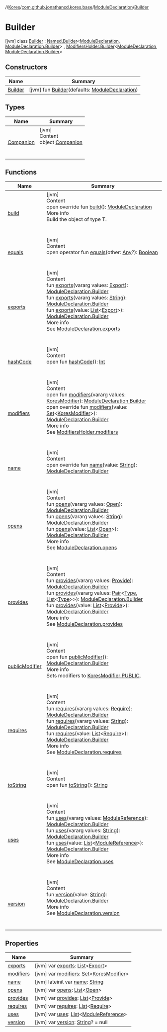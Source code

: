 //[Kores](../../../index.md)/[com.github.jonathanxd.kores.base](../../index.md)/[ModuleDeclaration](../index.md)/[Builder](index.md)



# Builder  
 [jvm] class [Builder](index.md) : [Named.Builder](../../-named/-builder/index.md)<[ModuleDeclaration](../index.md), [ModuleDeclaration.Builder](index.md)> , [ModifiersHolder.Builder](../../-modifiers-holder/-builder/index.md)<[ModuleDeclaration](../index.md), [ModuleDeclaration.Builder](index.md)>    


## Constructors  
  
|  Name|  Summary| 
|---|---|
| <a name="com.github.jonathanxd.kores.base/ModuleDeclaration.Builder/Builder/#com.github.jonathanxd.kores.base.ModuleDeclaration/PointingToDeclaration/"></a>[Builder](-builder.md)| <a name="com.github.jonathanxd.kores.base/ModuleDeclaration.Builder/Builder/#com.github.jonathanxd.kores.base.ModuleDeclaration/PointingToDeclaration/"></a> [jvm] fun [Builder](-builder.md)(defaults: [ModuleDeclaration](../index.md))   <br>


## Types  
  
|  Name|  Summary| 
|---|---|
| <a name="com.github.jonathanxd.kores.base/ModuleDeclaration.Builder.Companion///PointingToDeclaration/"></a>[Companion](-companion/index.md)| <a name="com.github.jonathanxd.kores.base/ModuleDeclaration.Builder.Companion///PointingToDeclaration/"></a>[jvm]  <br>Content  <br>object [Companion](-companion/index.md)  <br><br><br>


## Functions  
  
|  Name|  Summary| 
|---|---|
| <a name="com.github.jonathanxd.kores.base/ModuleDeclaration.Builder/build/#/PointingToDeclaration/"></a>[build](build.md)| <a name="com.github.jonathanxd.kores.base/ModuleDeclaration.Builder/build/#/PointingToDeclaration/"></a>[jvm]  <br>Content  <br>open override fun [build](build.md)(): [ModuleDeclaration](../index.md)  <br>More info  <br>Build the object of type T.  <br><br><br>
| <a name="kotlin/Any/equals/#kotlin.Any?/PointingToDeclaration/"></a>[equals](../../../com.github.jonathanxd.kores.util/-simple-resolver/index.md#%5Bkotlin%2FAny%2Fequals%2F%23kotlin.Any%3F%2FPointingToDeclaration%2F%5D%2FFunctions%2F-427383591)| <a name="kotlin/Any/equals/#kotlin.Any?/PointingToDeclaration/"></a>[jvm]  <br>Content  <br>open operator fun [equals](../../../com.github.jonathanxd.kores.util/-simple-resolver/index.md#%5Bkotlin%2FAny%2Fequals%2F%23kotlin.Any%3F%2FPointingToDeclaration%2F%5D%2FFunctions%2F-427383591)(other: [Any](https://kotlinlang.org/api/latest/jvm/stdlib/kotlin/-any/index.html)?): [Boolean](https://kotlinlang.org/api/latest/jvm/stdlib/kotlin/-boolean/index.html)  <br><br><br>
| <a name="com.github.jonathanxd.kores.base/ModuleDeclaration.Builder/exports/#kotlin.Array[com.github.jonathanxd.kores.base.Export]/PointingToDeclaration/"></a>[exports](exports.md)| <a name="com.github.jonathanxd.kores.base/ModuleDeclaration.Builder/exports/#kotlin.Array[com.github.jonathanxd.kores.base.Export]/PointingToDeclaration/"></a>[jvm]  <br>Content  <br>fun [exports](exports.md)(vararg values: [Export](../../-export/index.md)): [ModuleDeclaration.Builder](index.md)  <br>fun [exports](exports.md)(vararg values: [String](https://kotlinlang.org/api/latest/jvm/stdlib/kotlin/-string/index.html)): [ModuleDeclaration.Builder](index.md)  <br>fun [exports](exports.md)(value: [List](https://kotlinlang.org/api/latest/jvm/stdlib/kotlin.collections/-list/index.html)<[Export](../../-export/index.md)>): [ModuleDeclaration.Builder](index.md)  <br>More info  <br>See [ModuleDeclaration.exports](../exports.md)  <br><br><br>
| <a name="kotlin/Any/hashCode/#/PointingToDeclaration/"></a>[hashCode](../../../com.github.jonathanxd.kores.util/-simple-resolver/index.md#%5Bkotlin%2FAny%2FhashCode%2F%23%2FPointingToDeclaration%2F%5D%2FFunctions%2F-427383591)| <a name="kotlin/Any/hashCode/#/PointingToDeclaration/"></a>[jvm]  <br>Content  <br>open fun [hashCode](../../../com.github.jonathanxd.kores.util/-simple-resolver/index.md#%5Bkotlin%2FAny%2FhashCode%2F%23%2FPointingToDeclaration%2F%5D%2FFunctions%2F-427383591)(): [Int](https://kotlinlang.org/api/latest/jvm/stdlib/kotlin/-int/index.html)  <br><br><br>
| <a name="com.github.jonathanxd.kores.base/ModifiersHolder.Builder/modifiers/#kotlin.Array[com.github.jonathanxd.kores.base.KoresModifier]/PointingToDeclaration/"></a>[modifiers](../../-modifiers-holder/-builder/modifiers.md)| <a name="com.github.jonathanxd.kores.base/ModifiersHolder.Builder/modifiers/#kotlin.Array[com.github.jonathanxd.kores.base.KoresModifier]/PointingToDeclaration/"></a>[jvm]  <br>Content  <br>open fun [modifiers](../../-modifiers-holder/-builder/modifiers.md)(vararg values: [KoresModifier](../../-kores-modifier/index.md)): [ModuleDeclaration.Builder](index.md)  <br>open override fun [modifiers](modifiers.md)(value: [Set](https://kotlinlang.org/api/latest/jvm/stdlib/kotlin.collections/-set/index.html)<[KoresModifier](../../-kores-modifier/index.md)>): [ModuleDeclaration.Builder](index.md)  <br>More info  <br>See [ModifiersHolder.modifiers](../../-modifiers-holder/modifiers.md)  <br><br><br>
| <a name="com.github.jonathanxd.kores.base/ModuleDeclaration.Builder/name/#kotlin.String/PointingToDeclaration/"></a>[name](name.md)| <a name="com.github.jonathanxd.kores.base/ModuleDeclaration.Builder/name/#kotlin.String/PointingToDeclaration/"></a>[jvm]  <br>Content  <br>open override fun [name](name.md)(value: [String](https://kotlinlang.org/api/latest/jvm/stdlib/kotlin/-string/index.html)): [ModuleDeclaration.Builder](index.md)  <br><br><br>
| <a name="com.github.jonathanxd.kores.base/ModuleDeclaration.Builder/opens/#kotlin.Array[com.github.jonathanxd.kores.base.Open]/PointingToDeclaration/"></a>[opens](opens.md)| <a name="com.github.jonathanxd.kores.base/ModuleDeclaration.Builder/opens/#kotlin.Array[com.github.jonathanxd.kores.base.Open]/PointingToDeclaration/"></a>[jvm]  <br>Content  <br>fun [opens](opens.md)(vararg values: [Open](../../-open/index.md)): [ModuleDeclaration.Builder](index.md)  <br>fun [opens](opens.md)(vararg values: [String](https://kotlinlang.org/api/latest/jvm/stdlib/kotlin/-string/index.html)): [ModuleDeclaration.Builder](index.md)  <br>fun [opens](opens.md)(value: [List](https://kotlinlang.org/api/latest/jvm/stdlib/kotlin.collections/-list/index.html)<[Open](../../-open/index.md)>): [ModuleDeclaration.Builder](index.md)  <br>More info  <br>See [ModuleDeclaration.opens](../opens.md)  <br><br><br>
| <a name="com.github.jonathanxd.kores.base/ModuleDeclaration.Builder/provides/#kotlin.Array[com.github.jonathanxd.kores.base.Provide]/PointingToDeclaration/"></a>[provides](provides.md)| <a name="com.github.jonathanxd.kores.base/ModuleDeclaration.Builder/provides/#kotlin.Array[com.github.jonathanxd.kores.base.Provide]/PointingToDeclaration/"></a>[jvm]  <br>Content  <br>fun [provides](provides.md)(vararg values: [Provide](../../-provide/index.md)): [ModuleDeclaration.Builder](index.md)  <br>fun [provides](provides.md)(vararg values: [Pair](https://kotlinlang.org/api/latest/jvm/stdlib/kotlin/-pair/index.html)<[Type](https://docs.oracle.com/javase/8/docs/api/java/lang/reflect/Type.html), [List](https://kotlinlang.org/api/latest/jvm/stdlib/kotlin.collections/-list/index.html)<[Type](https://docs.oracle.com/javase/8/docs/api/java/lang/reflect/Type.html)>>): [ModuleDeclaration.Builder](index.md)  <br>fun [provides](provides.md)(value: [List](https://kotlinlang.org/api/latest/jvm/stdlib/kotlin.collections/-list/index.html)<[Provide](../../-provide/index.md)>): [ModuleDeclaration.Builder](index.md)  <br>More info  <br>See [ModuleDeclaration.provides](../provides.md)  <br><br><br>
| <a name="com.github.jonathanxd.kores.base/ModifiersHolder.Builder/publicModifier/#/PointingToDeclaration/"></a>[publicModifier](../../-modifiers-holder/-builder/public-modifier.md)| <a name="com.github.jonathanxd.kores.base/ModifiersHolder.Builder/publicModifier/#/PointingToDeclaration/"></a>[jvm]  <br>Content  <br>open fun [publicModifier](../../-modifiers-holder/-builder/public-modifier.md)(): [ModuleDeclaration.Builder](index.md)  <br>More info  <br>Sets modifiers to [KoresModifier.PUBLIC](../../-kores-modifier/-p-u-b-l-i-c/index.md).  <br><br><br>
| <a name="com.github.jonathanxd.kores.base/ModuleDeclaration.Builder/requires/#kotlin.Array[com.github.jonathanxd.kores.base.Require]/PointingToDeclaration/"></a>[requires](requires.md)| <a name="com.github.jonathanxd.kores.base/ModuleDeclaration.Builder/requires/#kotlin.Array[com.github.jonathanxd.kores.base.Require]/PointingToDeclaration/"></a>[jvm]  <br>Content  <br>fun [requires](requires.md)(vararg values: [Require](../../-require/index.md)): [ModuleDeclaration.Builder](index.md)  <br>fun [requires](requires.md)(vararg values: [String](https://kotlinlang.org/api/latest/jvm/stdlib/kotlin/-string/index.html)): [ModuleDeclaration.Builder](index.md)  <br>fun [requires](requires.md)(value: [List](https://kotlinlang.org/api/latest/jvm/stdlib/kotlin.collections/-list/index.html)<[Require](../../-require/index.md)>): [ModuleDeclaration.Builder](index.md)  <br>More info  <br>See [ModuleDeclaration.requires](../requires.md)  <br><br><br>
| <a name="kotlin/Any/toString/#/PointingToDeclaration/"></a>[toString](../../../com.github.jonathanxd.kores.util/-simple-resolver/index.md#%5Bkotlin%2FAny%2FtoString%2F%23%2FPointingToDeclaration%2F%5D%2FFunctions%2F-427383591)| <a name="kotlin/Any/toString/#/PointingToDeclaration/"></a>[jvm]  <br>Content  <br>open fun [toString](../../../com.github.jonathanxd.kores.util/-simple-resolver/index.md#%5Bkotlin%2FAny%2FtoString%2F%23%2FPointingToDeclaration%2F%5D%2FFunctions%2F-427383591)(): [String](https://kotlinlang.org/api/latest/jvm/stdlib/kotlin/-string/index.html)  <br><br><br>
| <a name="com.github.jonathanxd.kores.base/ModuleDeclaration.Builder/uses/#kotlin.Array[com.github.jonathanxd.kores.base.ModuleReference]/PointingToDeclaration/"></a>[uses](uses.md)| <a name="com.github.jonathanxd.kores.base/ModuleDeclaration.Builder/uses/#kotlin.Array[com.github.jonathanxd.kores.base.ModuleReference]/PointingToDeclaration/"></a>[jvm]  <br>Content  <br>fun [uses](uses.md)(vararg values: [ModuleReference](../../-module-reference/index.md)): [ModuleDeclaration.Builder](index.md)  <br>fun [uses](uses.md)(vararg values: [String](https://kotlinlang.org/api/latest/jvm/stdlib/kotlin/-string/index.html)): [ModuleDeclaration.Builder](index.md)  <br>fun [uses](uses.md)(value: [List](https://kotlinlang.org/api/latest/jvm/stdlib/kotlin.collections/-list/index.html)<[ModuleReference](../../-module-reference/index.md)>): [ModuleDeclaration.Builder](index.md)  <br>More info  <br>See [ModuleDeclaration.uses](../uses.md)  <br><br><br>
| <a name="com.github.jonathanxd.kores.base/ModuleDeclaration.Builder/version/#kotlin.String/PointingToDeclaration/"></a>[version](version.md)| <a name="com.github.jonathanxd.kores.base/ModuleDeclaration.Builder/version/#kotlin.String/PointingToDeclaration/"></a>[jvm]  <br>Content  <br>fun [version](version.md)(value: [String](https://kotlinlang.org/api/latest/jvm/stdlib/kotlin/-string/index.html)): [ModuleDeclaration.Builder](index.md)  <br>More info  <br>See [ModuleDeclaration.version](../version.md)  <br><br><br>


## Properties  
  
|  Name|  Summary| 
|---|---|
| <a name="com.github.jonathanxd.kores.base/ModuleDeclaration.Builder/exports/#/PointingToDeclaration/"></a>[exports](exports.md)| <a name="com.github.jonathanxd.kores.base/ModuleDeclaration.Builder/exports/#/PointingToDeclaration/"></a> [jvm] var [exports](exports.md): [List](https://kotlinlang.org/api/latest/jvm/stdlib/kotlin.collections/-list/index.html)<[Export](../../-export/index.md)>   <br>
| <a name="com.github.jonathanxd.kores.base/ModuleDeclaration.Builder/modifiers/#/PointingToDeclaration/"></a>[modifiers](modifiers.md)| <a name="com.github.jonathanxd.kores.base/ModuleDeclaration.Builder/modifiers/#/PointingToDeclaration/"></a> [jvm] var [modifiers](modifiers.md): [Set](https://kotlinlang.org/api/latest/jvm/stdlib/kotlin.collections/-set/index.html)<[KoresModifier](../../-kores-modifier/index.md)>   <br>
| <a name="com.github.jonathanxd.kores.base/ModuleDeclaration.Builder/name/#/PointingToDeclaration/"></a>[name](name.md)| <a name="com.github.jonathanxd.kores.base/ModuleDeclaration.Builder/name/#/PointingToDeclaration/"></a> [jvm] lateinit var [name](name.md): [String](https://kotlinlang.org/api/latest/jvm/stdlib/kotlin/-string/index.html)   <br>
| <a name="com.github.jonathanxd.kores.base/ModuleDeclaration.Builder/opens/#/PointingToDeclaration/"></a>[opens](opens.md)| <a name="com.github.jonathanxd.kores.base/ModuleDeclaration.Builder/opens/#/PointingToDeclaration/"></a> [jvm] var [opens](opens.md): [List](https://kotlinlang.org/api/latest/jvm/stdlib/kotlin.collections/-list/index.html)<[Open](../../-open/index.md)>   <br>
| <a name="com.github.jonathanxd.kores.base/ModuleDeclaration.Builder/provides/#/PointingToDeclaration/"></a>[provides](provides.md)| <a name="com.github.jonathanxd.kores.base/ModuleDeclaration.Builder/provides/#/PointingToDeclaration/"></a> [jvm] var [provides](provides.md): [List](https://kotlinlang.org/api/latest/jvm/stdlib/kotlin.collections/-list/index.html)<[Provide](../../-provide/index.md)>   <br>
| <a name="com.github.jonathanxd.kores.base/ModuleDeclaration.Builder/requires/#/PointingToDeclaration/"></a>[requires](requires.md)| <a name="com.github.jonathanxd.kores.base/ModuleDeclaration.Builder/requires/#/PointingToDeclaration/"></a> [jvm] var [requires](requires.md): [List](https://kotlinlang.org/api/latest/jvm/stdlib/kotlin.collections/-list/index.html)<[Require](../../-require/index.md)>   <br>
| <a name="com.github.jonathanxd.kores.base/ModuleDeclaration.Builder/uses/#/PointingToDeclaration/"></a>[uses](uses.md)| <a name="com.github.jonathanxd.kores.base/ModuleDeclaration.Builder/uses/#/PointingToDeclaration/"></a> [jvm] var [uses](uses.md): [List](https://kotlinlang.org/api/latest/jvm/stdlib/kotlin.collections/-list/index.html)<[ModuleReference](../../-module-reference/index.md)>   <br>
| <a name="com.github.jonathanxd.kores.base/ModuleDeclaration.Builder/version/#/PointingToDeclaration/"></a>[version](version.md)| <a name="com.github.jonathanxd.kores.base/ModuleDeclaration.Builder/version/#/PointingToDeclaration/"></a> [jvm] var [version](version.md): [String](https://kotlinlang.org/api/latest/jvm/stdlib/kotlin/-string/index.html)? = null   <br>

